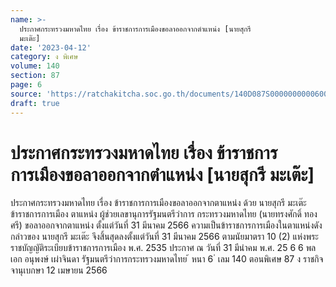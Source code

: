 ```yaml
---
name: >-
  ประกาศกระทรวงมหาดไทย เรื่อง ข้าราชการการเมืองขอลาออกจากตำแหน่ง [นายสุกรี
  มะเต๊ะ]
date: '2023-04-12'
category: ง พิเศษ
volume: 140
section: 87
page: 6
source: 'https://ratchakitcha.soc.go.th/documents/140D087S0000000000600.pdf'
draft: true
---
```


# ประกาศกระทรวงมหาดไทย เรื่อง ข้าราชการการเมืองขอลาออกจากตำแหน่ง [นายสุกรี มะเต๊ะ]

ประกาศกระทรวงมหาดไทย เรื่อง ข้าราชการการเมืองขอลาออกจากตาแหน่ง ด้วย นายสุกรี มะเต๊ะ ข้าราชการการเมือง ตาแหน่ง ผู้ช่วยเลขานุการรัฐมนตรีว่าการ กระทรวงมหาดไทย (นายทรงศักดิ์ ทองศรี) ขอลาออกจากตาแหน่ง ตั้งแต่วันที่ 31 มีนาคม 2566 ความเป็นข้าราชการการเมืองในตาแหน่งดังกล่าวของ นายสุกรี มะเต๊ะ จึงสิ้นสุดลงตั้งแต่วันที่ 31 มีนาคม 2566 ตามนัยมาตรา 10 (2) แห่งพระราชบัญญัติระเบียบข้าราชการการเมือง พ.ศ. 2535 ประกาศ ณ วันที่ 31 มีนำคม พ.ศ. 25 6 6 พลเอก อนุพงษ์ เผ่าจินดา รัฐมนตรีว่าการกระทรวงมหาดไทย ้ หนา 6 ่ เลม 140 ตอนพิเศษ 87 ง ราชกิจจานุเบกษา 12 เมษายน 2566

